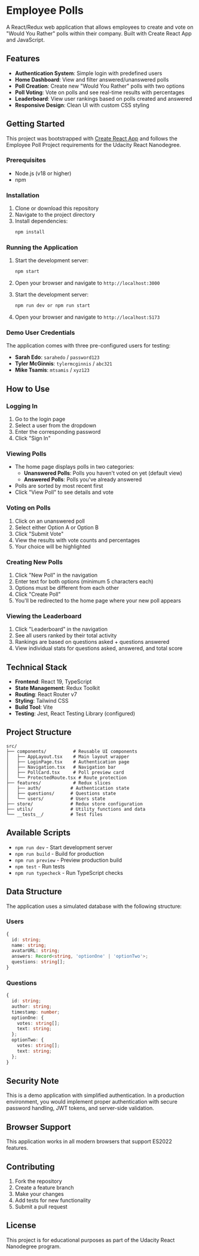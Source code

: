 # Employee Polls

A React/Redux web application that allows employees to create and vote on "Would You Rather" polls within their company. Built with Create React App and JavaScript.

## Features

- **Authentication System**: Simple login with predefined users
- **Home Dashboard**: View and filter answered/unanswered polls
- **Poll Creation**: Create new "Would You Rather" polls with two options
- **Poll Voting**: Vote on polls and see real-time results with percentages
- **Leaderboard**: View user rankings based on polls created and answered
- **Responsive Design**: Clean UI with custom CSS styling

## Getting Started

This project was bootstrapped with [Create React App](https://github.com/facebook/create-react-app) and follows the Employee Poll Project requirements for the Udacity React Nanodegree.

### Prerequisites

- Node.js (v18 or higher)
- npm

### Installation

1. Clone or download this repository
2. Navigate to the project directory
3. Install dependencies:
   ```bash
   npm install
   ```

### Running the Application

1. Start the development server:
   ```bash
   npm start
   ```
2. Open your browser and navigate to `http://localhost:3000`

3. Start the development server:
   ```bash
   npm run dev or npm run start
   ```
4. Open your browser and navigate to `http://localhost:5173`

### Demo User Credentials

The application comes with three pre-configured users for testing:

- **Sarah Edo**: `sarahedo` / `password123`
- **Tyler McGinnis**: `tylermcginnis` / `abc321`
- **Mike Tsamis**: `mtsamis` / `xyz123`

## How to Use

### Logging In

1. Go to the login page
2. Select a user from the dropdown
3. Enter the corresponding password
4. Click "Sign In"

### Viewing Polls

- The home page displays polls in two categories:
  - **Unanswered Polls**: Polls you haven't voted on yet (default view)
  - **Answered Polls**: Polls you've already answered
- Polls are sorted by most recent first
- Click "View Poll" to see details and vote

### Voting on Polls

1. Click on an unanswered poll
2. Select either Option A or Option B
3. Click "Submit Vote"
4. View the results with vote counts and percentages
5. Your choice will be highlighted

### Creating New Polls

1. Click "New Poll" in the navigation
2. Enter text for both options (minimum 5 characters each)
3. Options must be different from each other
4. Click "Create Poll"
5. You'll be redirected to the home page where your new poll appears

### Viewing the Leaderboard

1. Click "Leaderboard" in the navigation
2. See all users ranked by their total activity
3. Rankings are based on questions asked + questions answered
4. View individual stats for questions asked, answered, and total score

## Technical Stack

- **Frontend**: React 19, TypeScript
- **State Management**: Redux Toolkit
- **Routing**: React Router v7
- **Styling**: Tailwind CSS
- **Build Tool**: Vite
- **Testing**: Jest, React Testing Library (configured)

## Project Structure

```
src/
├── components/          # Reusable UI components
│   ├── AppLayout.tsx    # Main layout wrapper
│   ├── LoginPage.tsx    # Authentication page
│   ├── Navigation.tsx   # Navigation bar
│   ├── PollCard.tsx     # Poll preview card
│   └── ProtectedRoute.tsx # Route protection
├── features/            # Redux slices
│   ├── auth/           # Authentication state
│   ├── questions/      # Questions state
│   └── users/          # Users state
├── store/              # Redux store configuration
├── utils/              # Utility functions and data
└── __tests__/          # Test files
```

## Available Scripts

- `npm run dev` - Start development server
- `npm run build` - Build for production
- `npm run preview` - Preview production build
- `npm test` - Run tests
- `npm run typecheck` - Run TypeScript checks

## Data Structure

The application uses a simulated database with the following structure:

### Users

```typescript
{
  id: string;
  name: string;
  avatarURL: string;
  answers: Record<string, 'optionOne' | 'optionTwo'>;
  questions: string[];
}
```

### Questions

```typescript
{
  id: string;
  author: string;
  timestamp: number;
  optionOne: {
    votes: string[];
    text: string;
  };
  optionTwo: {
    votes: string[];
    text: string;
  };
}
```

## Security Note

This is a demo application with simplified authentication. In a production environment, you would implement proper authentication with secure password handling, JWT tokens, and server-side validation.

## Browser Support

This application works in all modern browsers that support ES2022 features.

## Contributing

1. Fork the repository
2. Create a feature branch
3. Make your changes
4. Add tests for new functionality
5. Submit a pull request

## License

This project is for educational purposes as part of the Udacity React Nanodegree program.
